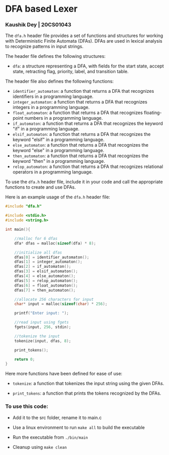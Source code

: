 # DFA based Lexer

### Kaushik Dey | 20CS01043

The `dfa.h` header file provides a set of functions and structures for working with Deterministic Finite Automata (DFAs). DFAs are used in lexical analysis to recognize patterns in input strings.

The header file defines the following structures:
- `dfa`: a structure representing a DFA, with fields for the start state, accept state, retracting flag, priority, label, and transition table.

The header file also defines the following functions:

- `identifier_automaton`: a function that returns a DFA that recognizes identifiers in a programming language.
- `integer_automaton`: a function that returns a DFA that recognizes integers in a programming language.
- `float_automaton`: a function that returns a DFA that recognizes floating-point numbers in a programming language.
- `if_automaton`: a function that returns a DFA that recognizes the keyword "if" in a programming language.
- `elsif_automaton`: a function that returns a DFA that recognizes the keyword "elsif" in a programming language.
- `else_automaton`: a function that returns a DFA that recognizes the keyword "else" in a programming language.
- `then_automaton`: a function that returns a DFA that recognizes the keyword "then" in a programming language.
- `relop_automaton`: a function that returns a DFA that recognizes relational operators in a programming language.

To use the `dfa.h` header file, include it in your code and call the appropriate functions to create and use DFAs.

Here is an example usage of the `dfa.h` header file:

```c
#include "dfa.h"

#include <stdio.h>
#include <string.h>

int main(){

    //malloc for 6 dfas
    dfa* dfas = malloc(sizeof(dfa) * 8);

    //initialize all dfas
    dfas[0] = identifier_automaton();
    dfas[1] = integer_automaton();
    dfas[2] = if_automaton();
    dfas[3] = elsif_automaton();
    dfas[4] = else_automaton();
    dfas[5] = relop_automaton();
    dfas[6] = float_automaton();
    dfas[7] = then_automaton();

    //allocate 256 characters for input
    char* input = malloc(sizeof(char) * 256);

    printf("Enter input: ");

    //read input using fgets
    fgets(input, 256, stdin);

    //tokenize the input
    tokenize(input, dfas, 8);

    print_tokens();

    return 0;
}
```
Here more functions have been defined for ease of use:

- `tokenize`: a function that tokenizes the input string using the given DFAs.

- `print_tokens`: a function that prints the tokens recognized by the DFAs.

### To use this code:

- Add it to the src folder, rename it to main.c

- Use a linux environment to run `make all` to build the executable

- Run the executable from `./bin/main`

- Cleanup using `make clean`




